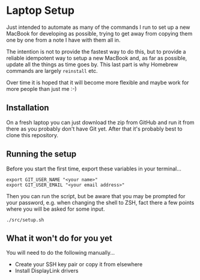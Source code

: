 # Laptop Setup

Just intended to automate as many of the commands I run to set up a new MacBook for developing as possible, trying to get away from copying them one by one from a note I have with them all in.

The intention is not to provide the fastest way to do this, but to provide a reliable idempotent way to setup a new MacBook and, as far as possible, update all the things as time goes by. This last part is why Homebrew commands are largely `reinstall` etc.

Over time it is hoped that it will become more flexible and maybe work for more people than just me :-)

## Installation

On a fresh laptop you can just download the zip from GitHub and run it from there as you probably don't have Git yet. After that it's probably best to clone this repository.

## Running the setup

Before you start the first time, export these variables in your terminal...

    export GIT_USER_NAME "<your name>"
    export GIT_USER_EMAIL "<your email address>"

Then you can run the script, but be aware that you may be prompted for your password, e.g. when changing the shell to ZSH, fact there a few points where you will be asked for some input.

    ./src/setup.sh

## What it won't do for you yet

You will need to do the following manually...

* Create your SSH key pair or copy it from elsewhere
* Install DisplayLink drivers

